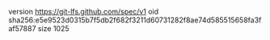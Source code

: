 version https://git-lfs.github.com/spec/v1
oid sha256:e5e9523d0315b7f5db2f682f3211d60731282f8ae74d585515658fa3faf57887
size 1025
